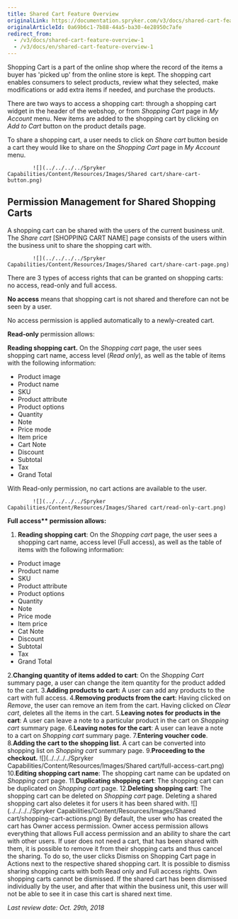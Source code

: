 ```yaml
---
title: Shared Cart Feature Overview
originalLink: https://documentation.spryker.com/v3/docs/shared-cart-feature-overview-1
originalArticleId: 0a69b6c1-7b88-44a5-ba30-4e28950c7afe
redirect_from:
  - /v3/docs/shared-cart-feature-overview-1
  - /v3/docs/en/shared-cart-feature-overview-1
---
```



Shopping Cart is a part of the online shop where the record of the items a buyer has 'picked up' from the online store is kept. The shopping cart enables consumers to select products, review what they selected, make modifications or add extra items if needed, and purchase the products.

There are two ways to access a shopping cart: through a shopping cart widget in the header of the webshop, or from *Shopping Cart* page in *My Account* menu. New items are added to the shopping cart by clicking on *Add to Cart* button on the product details page.

To share a shopping cart, a user needs to click on *Share cart* button beside a cart they would like to share on the *Shopping Cart* page in *My Account* menu.

            ![](../../../../Spryker Capabilities/Content/Resources/Images/Shared cart/share-cart-button.png)

## Permission Management for Shared Shopping Carts

A shopping cart can be shared with the users of the current business unit. The *Share cart* [SHOPPING CART NAME] page consists of the users within the business unit to share the shopping cart with.

            ![](../../../../Spryker Capabilities/Content/Resources/Images/Shared cart/share-cart-page.png)

There are 3 types of access rights that can be granted on shopping carts: no access, read-only and full access.

**No access** means that shopping cart is not shared and therefore can not be seen by a user.

No access permission is applied automatically to a newly-created cart.

**Read-only** permission allows:

**Reading shopping cart.** On the *Shopping cart* page, the user sees shopping cart name, access level (*Read only*), as well as the table of items with the following information:

* Product image
* Product name
* SKU
* Product attribute
* Product options
* Quantity
* Note
* Price mode
* Item price
* Cart Note
* Discount
* Subtotal
* Tax
* Grand Total

With Read-only permission, no cart actions are available to the user.

            ![](../../../../Spryker Capabilities/Content/Resources/Images/Shared cart/read-only-cart.png)

<b>Full access** permission allows:</b>

1. **Reading shopping cart**: On the *Shopping cart* page, the user sees a shopping cart name, access level (Full access), as well as the table of items with the following information:

  - Product image
  - Product name
  - SKU
  - Product attribute
  - Product options
  - Quantity
  - Note
  - Price mode
  - Item price
  - Cat Note
  - Discount
  - Subtotal
  - Tax
  - Grand Total

2.**Changing quantity of items added to cart**: On the *Shopping Cart* summary page, a user can change the item quantity for the product added to the cart.
3.**Adding products to cart:** A user can add any products to the cart with full access.
4.**Removing products from the cart**: Having clicked on *Remove*, the user can remove an item from the cart. Having clicked on *Clear cart*, deletes all the items in the cart.
5.**Leaving notes for products in the cart**: A user can leave a note to a particular product in the cart on *Shopping cart* summary page.
6.**Leaving notes for the cart**: A user can leave a note to a cart on *Shopping cart* summary page.
7.**Entering voucher code**.
8.**Adding the cart to the shopping list**. A cart can be converted into shopping list on *Shopping cart* summary page.
9.**Proceeding to the checkout.**
![](../../../../Spryker Capabilities/Content/Resources/Images/Shared cart/full-access-cart.png)
10.**Editing shopping cart name**: The shopping cart name can be updated on *Shopping cart* page.
11.**Duplicating shopping cart**: The shopping cart can be duplicated on *Shopping cart* page.
12.**Deleting shopping cart**: The shopping cart can be deleted on *Shopping cart* page. Deleting a shared shopping cart also deletes it for users it has been shared with.
![](../../../../Spryker Capabilities/Content/Resources/Images/Shared cart/shopping-cart-actions.png)
By default, the user who has created the cart has Owner access permission. Owner access permission allows everything that allows Full access permission and an ability to share the cart with other users.
If user does not need a cart, that has been shared with them, it is possible to remove it from their shopping carts and thus cancel the sharing. To do so, the user clicks Dismiss on Shopping Cart page in Actions next to the respective shared shopping cart. It is possible to dismiss sharing shopping carts with both Read only and Full access rights. Own shopping carts cannot be dismissed.
If the shared cart has been dismissed individually by the user, and after that within the business unit, this user will not be able to see it  in case this cart is shared next time.

*Last review date: Oct. 29th, 2018*


